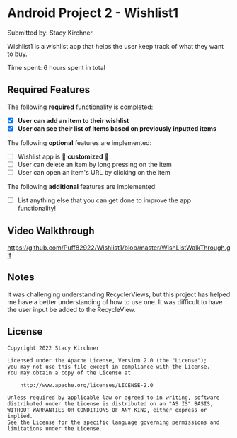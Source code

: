 # Android Project 2 - Wishlist1

Submitted by: Stacy Kirchner

Wishlist1 is a wishlist app that helps the user keep track of what they want to buy.

Time spent: 6 hours spent in total

## Required Features

The following **required** functionality is completed:

- [X] **User can add an item to their wishlist**
- [X] **User can see their list of items based on previously inputted items**

The following **optional** features are implemented:

- [ ] Wishlist app is 🎨 **customized** 🎨
- [ ] User can delete an item by long pressing on the item
- [ ] User can open an item's URL by clicking on the item

The following **additional** features are implemented:

* [ ] List anything else that you can get done to improve the app functionality!

## Video Walkthrough

https://github.com/Puff82922/Wishlist1/blob/master/WishListWalkThrough.gif

## Notes

It was challenging understanding RecyclerViews, but this project has helped me have a better understanding of how to use one. 
It was difficult to have the user input be added to the RecycleView.

## License

    Copyright 2022 Stacy Kirchner 

    Licensed under the Apache License, Version 2.0 (the "License");
    you may not use this file except in compliance with the License.
    You may obtain a copy of the License at

        http://www.apache.org/licenses/LICENSE-2.0

    Unless required by applicable law or agreed to in writing, software
    distributed under the License is distributed on an "AS IS" BASIS,
    WITHOUT WARRANTIES OR CONDITIONS OF ANY KIND, either express or implied.
    See the License for the specific language governing permissions and
    limitations under the License.
